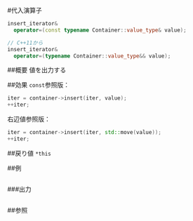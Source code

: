 #代入演算子
```cpp
insert_iterator&
  operator=(const typename Container::value_type& value);

// C++11から
insert_iterator&
  operator=(typename Container::value_type&& value);
```

##概要
値を出力する


##効果
`const`参照版：
```cpp
iter = container->insert(iter, value);
++iter;
```

右辺値参照版：
```cpp
iter = container->insert(iter, std::move(value));
++iter;
```


##戻り値
`*this`


##例
```cpp
```

###出力
```
```

##参照
